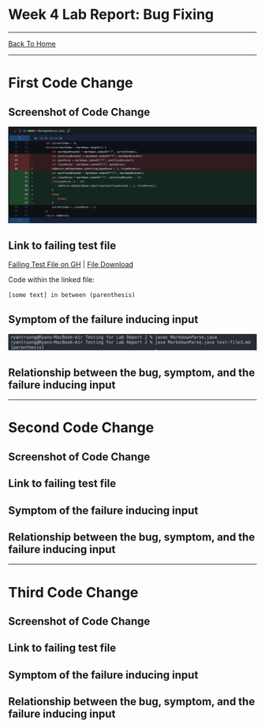 # Week 4 Lab Report: Bug Fixing
---
[Back To Home](https://ryan-truong.github.io/cse15l-lab-reports/)

---

# **First Code Change**


## Screenshot of Code Change
![Image](labreport2_pictures/first_bug.png)

## Link to failing test file
[Failing Test File on GH](https://github.com/ryan-truong/markdown-parse/blob/main/test-file3.md) | [File Download](labreport2_files/test-file3.md)

Code within the linked file:
```
[some text] in between (parenthesis)
```

## Symptom of the failure inducing input
![Image](labreport2_pictures/first_symptom.png)

## Relationship between the bug, symptom, and the failure inducing input

---
# **Second Code Change**


## Screenshot of Code Change

## Link to failing test file

## Symptom of the failure inducing input

## Relationship between the bug, symptom, and the failure inducing input

---
# **Third Code Change**


## Screenshot of Code Change

## Link to failing test file

## Symptom of the failure inducing input

## Relationship between the bug, symptom, and the failure inducing input